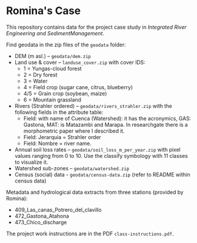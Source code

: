 # Romina's Case
This repository contains data for the project case study in *Integrated River Engineering and SedimentManagement*.

Find geodata in the zip files of the `geodata` folder:
- DEM (m asl.) – `geodata/dem.zip`
- Land use & cover – `landuse_cover.zip` with cover IDS:
	* 1 = Yungas-cloud forest
	* 2 = Dry forest
	* 3 = Water
	* 4 = Field crop (sugar cane, citrus, blueberry)
	* 4/5 = Grain crop (soybean, maize)
	* 6 = Mountain grassland
- Rivers (Strahler ordered) – `geodata/rivers_strahler.zip` with the following fields in the attribute table:
	* Field: with name of Cuenca (Watershed): it has the acronymics, GAS: Gastona, MAT: is Matazambi and Marapa. In researchgate there is a morphometric paper where I described it.
	* Field: Jerarquia = Strahler order
	* Field: Nombre = river name.
- Annual soil loss rates – `geodata/soil_loss_m_per_year.zip` with pixel values ranging from 0 to 10. Use the classify symbology with 11 classes to visualize it.
- Watershed sub-zones – `geodata/watershed.zip`
- Census (social) data - `geodata/census-data.zip` (refer to README within census data)

Metadata and hydrological data extracts from three stations (provided by Romina):
- 409_Las_canas_Potrero_del_clavillo
- 472_Gastona_Atahona
- 473_Chico_discharge

The project work instructions are in the PDF `class-instructions.pdf`.
